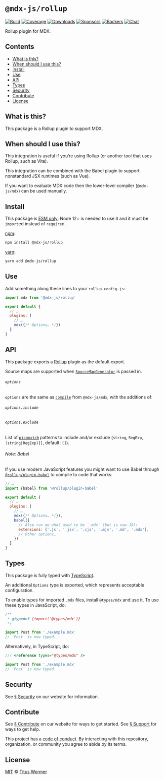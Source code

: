 # `@mdx-js/rollup`

[![Build][build-badge]][build]
[![Coverage][coverage-badge]][coverage]
[![Downloads][downloads-badge]][downloads]
[![Sponsors][sponsors-badge]][collective]
[![Backers][backers-badge]][collective]
[![Chat][chat-badge]][chat]

Rollup plugin for MDX.

## Contents

*   [What is this?](#what-is-this)
*   [When should I use this?](#when-should-i-use-this)
*   [Install](#install)
*   [Use](#use)
*   [API](#api)
*   [Types](#types)
*   [Security](#security)
*   [Contribute](#contribute)
*   [License](#license)

## What is this?

This package is a Rollup plugin to support MDX.

## When should I use this?

This integration is useful if you’re using Rollup (or another tool that uses
Rollup, such as Vite).

This integration can be combined with the Babel plugin to support nonstandard
JSX runtimes (such as Vue).

If you want to evaluate MDX code then the lower-level compiler (`@mdx-js/mdx`)
can be used manually.

## Install

This package is [ESM only](https://gist.github.com/sindresorhus/a39789f98801d908bbc7ff3ecc99d99c):
Node 12+ is needed to use it and it must be `import`ed instead of `require`d.

[npm][]:

```sh
npm install @mdx-js/rollup
```

[yarn][]:

```sh
yarn add @mdx-js/rollup
```

## Use

Add something along these lines to your `rollup.config.js`:

```js
import mdx from '@mdx-js/rollup'

export default {
  // …
  plugins: [
    // …
    mdx({/* Options… */})
  ]
}
```

## API

This package exports a [Rollup][] plugin as the default export.

Source maps are supported when [`SourceMapGenerator`](#) is passed in.

###### `options`

`options` are the same as [`compile`](#) from `@mdx-js/mdx`, with the additions
of:

###### `options.include`

###### `options.exclude`

List of [`picomatch`][pico] patterns to include and/or exclude
(`string`, `RegExp`, `(string|RegExp)[]`, default: `[]`).

###### Note: Babel

If you use modern JavaScript features you might want to use Babel through
[`@rollup/plugin-babel`](https://github.com/rollup/plugins/tree/master/packages/babel)
to compile to code that works:

```js
// …
import {babel} from '@rollup/plugin-babel'

export default {
  // …
  plugins: [
    // …
    mdx({/* Options… */}),
    babel({
      // Also run on what used to be `.mdx` (but is now JS):
      extensions: ['.js', '.jsx', '.cjs', '.mjs', '.md', '.mdx'],
      // Other options…
    })
  ]
}
```

## Types

This package is fully typed with [TypeScript](https://www.typescriptlang.org).

An additional `Options` type is exported, which represents acceptable
configuration.

To enable types for imported `.mdx` files, install `@types/mdx` and use it.
To use these types in JavaScript, do:

```js
/**
 * @typedef {import('@types/mdx')}
 */

import Post from './example.mdx'
// `Post` is now typed.
```

Alternatively, in TypeScript, do:

```ts
/// <reference types="@types/mdx" />

import Post from './example.mdx'
// `Post` is now typed.
```

## Security

See [§ Security](#) on our website for information.

## Contribute

See [§ Contribute][contribute] on our website for ways to get started.
See [§ Support][support] for ways to get help.

This project has a [code of conduct][coc].
By interacting with this repository, organization, or community you agree to
abide by its terms.

## License

[MIT][] © [Titus Wormer][author]

[build-badge]: https://github.com/mdx-js/mdx/workflows/main/badge.svg

[build]: https://github.com/mdx-js/mdx/actions

[coverage-badge]: https://img.shields.io/codecov/c/github/mdx-js/mdx/main.svg

[coverage]: https://codecov.io/github/mdx-js/mdx

[downloads-badge]: https://img.shields.io/npm/dm/@mdx-js/rollup.svg

[downloads]: https://www.npmjs.com/package/@mdx-js/rollup

[sponsors-badge]: https://opencollective.com/unified/sponsors/badge.svg

[backers-badge]: https://opencollective.com/unified/backers/badge.svg

[collective]: https://opencollective.com/unified

[chat-badge]: https://img.shields.io/badge/chat-discussions-success.svg

[chat]: https://github.com/mdx-js/mdx/discussions

[npm]: https://docs.npjs.com/cli/install

[yarn]: https://classic.yarnpkg.com/docs/cli/add/

[contribute]: https://v2.mdxjs.com/contributing/

[support]: https://v2.mdxjs.com/support/

[coc]: https://github.com/mdx-js/.github/blob/master/code-of-conduct.md

[mit]: https://github.com/mdx-js/mdx/blob/main/packages/rollup/license

[author]: https://wooorm.com

[pico]: https://github.com/micromatch/picomatch#globbing-features

[rollup]: https://rollupjs.org
